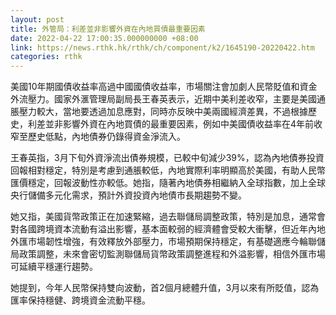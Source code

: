 ```yaml
---
layout: post
title: 外管局：利差並非影響外資在內地買債最重要因素
date: 2022-04-22 17:00:35.000000000 +08:00
link: https://news.rthk.hk/rthk/ch/component/k2/1645190-20220422.htm
categories: rthk
---
```


美國10年期國債收益率高過中國國債收益率，市場關注會加劇人民幣貶值和資金外流壓力。國家外滙管理局副局長王春英表示，近期中美利差收窄，主要是美國通脹壓力較大，當地要透過加息應對，同時亦反映中美兩國經濟差異，不過根據歷史，利差並非影響外資在內地買債的最重要因素，例如中美國債收益率在4年前收窄至歷史低點，內地債券仍錄得資金淨流入。

王春英指，3月下旬外資淨流出債券規模，已較中旬減少39%，認為內地債券投資回報相對穩定，特別是考慮到通脹較低，內地實際利率明顯高於美國，有助人民幣匯價穩定，回報波動性亦較低。她指，隨著內地債券相繼納入全球指數，加上全球央行儲備多元化需求，預計外資投資內地債市長期趨勢不變。

她又指，美國貨幣政策正在加速緊縮，過去聯儲局調整政策，特別是加息，通常會對各國跨境資本流動有溢出影響，基本面較弱的經濟體會受較大衝擊，但近年內地外匯市場韌性增強，有效釋放外部壓力，市場預期保持穩定，有基礎適應今輪聯儲局政策調整，未來會密切監測聯儲局貨幣政策調整進程和外溢影響，相信外匯市場可延續平穩運行趨勢。

她提到，今年人民幣保持雙向波動，首2個月總體升值，3月以來有所貶值，認為匯率保持穩健、跨境資金流動平穩。
